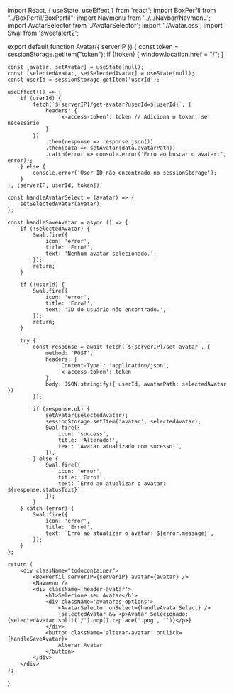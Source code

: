 import React, { useState, useEffect } from 'react';
import BoxPerfil from "../BoxPerfil/BoxPerfil";
import Navmenu from '../../Navbar/Navmenu';
import AvatarSelector from './AvatarSelector';
import './Avatar.css';
import Swal from 'sweetalert2';

export default function Avatar({ serverIP }) {
    const token = sessionStorage.getItem("token");
    if (!token) {
        window.location.href = "/";
    }

    const [avatar, setAvatar] = useState(null);
    const [selectedAvatar, setSelectedAvatar] = useState(null);
    const userId = sessionStorage.getItem('userId');

    useEffect(() => {
        if (userId) {
            fetch(`${serverIP}/get-avatar?userId=${userId}`, {
                headers: {
                    'x-access-token': token // Adiciona o token, se necessário
                }
            })
                .then(response => response.json())
                .then(data => setAvatar(data.avatarPath))
                .catch(error => console.error('Erro ao buscar o avatar:', error));
        } else {
            console.error('User ID não encontrado no sessionStorage');
        }
    }, [serverIP, userId, token]);

    const handleAvatarSelect = (avatar) => {
        setSelectedAvatar(avatar);
    };

    const handleSaveAvatar = async () => {
        if (!selectedAvatar) {
            Swal.fire({
                icon: 'error',
                title: 'Erro!',
                text: 'Nenhum avatar selecionado.',
            });
            return;
        }

        if (!userId) {
            Swal.fire({
                icon: 'error',
                title: 'Erro!',
                text: 'ID do usuário não encontrado.',
            });
            return;
        }

        try {
            const response = await fetch(`${serverIP}/set-avatar`, {
                method: 'POST',
                headers: {
                    'Content-Type': 'application/json',
                    'x-access-token': token
                },
                body: JSON.stringify({ userId, avatarPath: selectedAvatar })
            });

            if (response.ok) {
                setAvatar(selectedAvatar);
                sessionStorage.setItem('avatar', selectedAvatar);
                Swal.fire({
                    icon: 'success',
                    title: 'Alterado!',
                    text: 'Avatar atualizado com sucesso!',
                });
            } else {
                Swal.fire({
                    icon: 'error',
                    title: 'Erro!',
                    text: `Erro ao atualizar o avatar: ${response.statusText}`,
                });
            }
        } catch (error) {
            Swal.fire({
                icon: 'error',
                title: 'Erro!',
                text: `Erro ao atualizar o avatar: ${error.message}`,
            });
        }
    };

    return (
        <div className="todocontainer">
            <BoxPerfil serverIP={serverIP} avatar={avatar} />
            <Navmenu />
            <div className='header-avatar'>
                <h1>Selecione seu Avatar</h1>
                <div className='avatares-options'>
                    <AvatarSelector onSelect={handleAvatarSelect} />
                    {selectedAvatar && <p>Avatar Selecionado: {selectedAvatar.split('/').pop().replace('.png', '')}</p>}
                </div>
                <button className='alterar-avatar' onClick={handleSaveAvatar}>
                    Alterar Avatar
                </button>
            </div>
        </div>
    );
}
